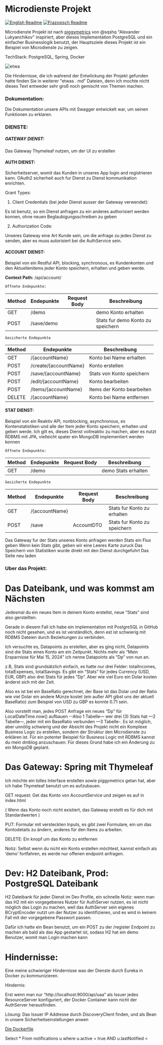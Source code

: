 # Microdienste Projekt

  

[![English Readme](https://img.shields.io/badge/lang-en-green)](https://github.com/dmsosa/microservices/blob/main/README.md) [![Frazosisch Readme](https://img.shields.io/badge/lang-de-blue)](https://github.com/dmsosa/microservices/blob/main/readmes/README.fr.md)

  

Microdienste Projekt ist nach [piggymetrics](https://github.com/sqshq/piggymetrics/tree/master) von @sqshq "Alexander Lukyanchikov" inspiriert, aber dieses Implementation PostgreSQL und ein einfacher Businesslogik benutzt, der Hauptsziele dieses Projekt ist ein Beispiel von Microdienste zu zeigen.

TechStack: PostgreSQL, Spring, Docker

![etwa](https://github.com/dmsosa/microservices/assets/112881114/6950e84b-5f82-46e1-ae11-681106470a0b)


Die Hindernisse, die ich wahrend der Entwlickung der Projekt gefunden hatte finden Sie in weiterer "etwas . md" Dateien, denn ich mochte nicht dieses Text entweder sehr groß noch gemischt von Themen machen.




### Dokumentation:

Die Dokumentation unsere APIs mit Swagger entwickelt war, um seinen Funktionen zu erklaren.

### DIENSTE:

##### GATEWAY DIENST:

Das Gateway Thymeleaf nutzen, um der UI zu erstellen

#### AUTH DIENST:

Sicherheitserver, womit das Kunden in unseres App login and registrieren kann. OAuth2 sicherheit auch fur Dienst zu Dienst kommunikation enrichten.

Grant Types:

1. Client Credentials (bei jeder Dienst ausser der Gateway verwendet):

Es ist benutz, so ein Dienst anfragen zu ein anderes authorisiert werden konnen, ohne neuen Beglaubigungsschreiben zu geben

2. Authorization Code:

Unseres Gateway eine Art Kunde sein, um die anfrage zu jedes Dienst zu senden, aber es muss autorisiert bei die AuthService sein.

#### ACCOUNT DIENST:

Beispiel von ein Restful API, blocking, synchronous, es Kundenkonten und den Aktuellenitems jeder Konto speichern, erhalten und geben werde.

**Context Path:** /api/account/

    Offnete Endepunkte:
| Method | Endepunkte| Request Body | Beschreibung |
|--|--|--|--| 
| GET | /demo | | demo Konto erhalten|
| POST | /save/demo |  | Stats fur demo Konto zu speichern  |


    Gesicherte Endepunkte
| Method | Endepunkte | Beschreibung |
|--|--|--| 
| GET | /{accountName}  | Konto bei Name erhalten|
| POST | /create/{accountName} | Konto erstellen |
| POST | /save/{accountName} | Stats von Konto speichern |
| POST | /edit/{accountName} | Konto bearbeiten|
| POST | /items/{accountName} | Items der Konto bearbeiten|
| DELETE| /{accountName} | Konto bei Name entfernen|

#### STAT DIENST:

Beispiel von ein Reaktiv API, nonblocking, asynchronous, es Kontenstatistiken und alle der Item jeder Konto speichern, erhalten und geben werde. Ich gilt es, dieses Dienst vollreaktiv zu machen, aber es nutzt RDBMS mit JPA, vielleicht spater ein MongoDB implementiert werden konnen

    Offnete Endepunkte:
| Method | Endepunkte |Request Body | Beschreibung |
|--|--|--|--| 
| GET | /demo | | demo Stats erhalten |


    Gesicherte Endepunkte
| Method | Endepunkte |Request Body|  Beschreibung |
|--|--|--|--|
| GET| /{accountName}| | Stats fur Konto zu erhalten|
| POST | /save| AccountDTO| Stats fur Konto zu speichern  |

Das Gateway fur der Stats unseres Konto anfragen werden
Stats ein Flux geben
Wenn kein Stats gibt, geben wir eine Leeres Karte zuruck
Das Speichern von Statistiken wurde direkt mit den Dienst durchgefuhrt
Das Seite neu laden

### Uber das Projekt:

# Das Dateibank, und was kommst am Nächsten

Jedesmal du ein neues Item in deinem Konto erstellst, neue “Stats” sind also gerstellten.

Gerade in diesem Fall ich habe ein implementation mit PostgreSQL in GitHub noch nicht gesehen, und es ist verständlich, denn est ist schwierig mit RDBMS Dateien durch Beziehungen zu verbinden. 

Ich versuchte es, Datapoints  zu erstellen, aber es ging nicht, Datapoints sind die Stats eines Konto am ein Zeitpunkt. Nichts mehr als “Mein Ersparnisse für Mai 15, 2024” ich nenne Datapoints als “Dp” von nun an.

z.B, Stats sind grundsätzlich einfach, es hatte nur drei Felder: totalIncomes, totalExpenses, totalSavings. Es gibt ein “Stats” für jedes Currency (USD, EUR, GBP) also drei Stats für jedes “Dp”. Aber wie viel Euro ein Dolar kosten änderst sich mit der Zeit.

Also es ist bei ein BaseRatio gerechnet, der Base ist das Dolar und der Ratio wie viel Dolar ein andere Münze kostet (ein außer API gibst uns der aktuell BaseRatio) zum Beispiel von USD zu GBP es konnte 0.71 sein.

Also vorstellt man, jedes POST Anfrage ein neues “Dp” für LocalDateTime.now() aufbauen --Also 1 Tabelle— wer drei (3) Stats hat —2 Tabelle—, jeder mit ein BaseRatio verbunden —3 Tabelle-. Es ist möglich, aber unnötig schwierig und der Absicht des Projekt nicht ein Komplexe Business Logic zu erstellen, sondern der Struktur den Microdienste zu erklären ist. Für ein potenter Beispiel für Business Logic mit RDBMS kannst du mein dmblog anzuschauen. Für dieses Grund habe ich ein Änderung zu ein MongoDB geplant. 

# Das Gateway: Spring mit Thymeleaf

Ich möchte ein tolles Interface erstellen sowie piggymetrics getan hat, aber ich habe Thymeleaf benutzt um es aufzubauen.

GET request: Get das Konto von AccountService und zeigen es auf in index.html

( Wenn das Konto noch nicht existiert, das Gateway erstellt es für dich mit Standardwerten )

PUT: Formular mit versteckten Inputs, es gibt zwei Formulare, ein um das Kontodetails zu ändern, anderes für den Items zu arbeiten.

DELETE: Ein knopf um das Konto zu entfernen

Notiz: Selbst wenn du nicht ein Konto erstellen möchtest, kannst einfach als ‘demo’ fortfahren, es werde nur offenen endpoint anfragen.

# Dev: H2 Dateibank, Prod: PostgreSQL Dateibank

H2 Dateibank für jeder Dienst im Dev Profile, ein schnelle Notiz: wenn man das H2 mit ein vorgegebenes Nutzer für AuthServer nutzen, es ist nicht möglich das Login zu machen, weil das AuthServer sein eigenes BCryptEncoder nutzt um der Nutzer zu identifizieren, und es wird in keinem Fall mit der vorgegebene Passwort passen. 

Dafür ich hatte ein Bean benutzt, um ein POST zu der /register Endpoint zu machen als bald als das App gestartet ist, sodass H2 hat ein demo Benutzer, womit man Login machen kann

# Hindernisse:

Eine meine schwieriger Hindernisse was der Dienste durch Eureka in Docker zu kommunizieren.

Hindernis:

Erst wenn man nur “http://localhost:9000/api/uaa” als Issuer jedes ResourceServer konfiguriert, der Docker Container kann nicht der AuthServer herausfinden.

Lösung: Das Issuer IP Addresse durch DiscoveryClient finden, und als Bean in unsere Sicherheitseinstellungen anwen

[Die Dockerfile](https://www.notion.so/Die-Dockerfile-1e47b6e81f244145b64b3458365b08ba?pvs=21)

Select * From notifications u where u.active = true AND u.lastNotified <

